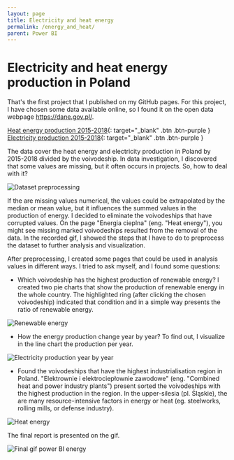```yaml
---
layout: page
title: Electricity and heat energy
permalink: /energy_and_heat/
parent: Power BI
---
```


# Electricity and heat energy production in Poland
That's the first project that I published on my GitHub pages. For this project, I have chosen some data available online, so I found it on the open data webpage https://dane.gov.pl/. 

[Heat energy production 2015-2018](https://dane.gov.pl/pl/dataset/607/resource/28374/table?page=1&per_page=20&q=&sort=){: target="_blank" .btn .btn-purple }
[Electricity production 2015-2018](https://dane.gov.pl/pl/dataset/607/resource/28373/table?page=1&per_page=20&q=&sort=){: target="_blank" .btn .btn-purple }

The data cover the heat energy and electricity production in Poland by 2015-2018 divided by the voivodeship. In data investigation, I discovered that some values are missing, but it often occurs in projects. So, how to deal with it?

![Dataset preprocessing]({{site.url}}/assets/images/power_bi_files/power_bi_energy_processing.gif)

If the are missing values numerical, the values could be extrapolated by the median or mean value, but it influences the summed values in the production of energy. I decided to eliminate the voivodeships that have corrupted values. On the page "Energia cieplna" (eng. "Heat energy"), you might see missing marked voivodeships resulted from the removal of the data. In the recorded gif, I showed the steps that I have to do to preprocess the dataset to further analysis and visualization. 

After preprocessing, I created some pages that could be used in analysis values in different ways. I tried to ask myself, and I found some questions:
* Which voivodeship has the highest production of renewable energy? I created two pie charts that show the production of renewable energy in the whole country. The highlighted ring (after clicking the chosen voivodeship) indicated that condition and in a simple way presents the ratio of renewable energy.

![Renewable energy]({{site.url}}/assets/images/power_bi_files/oze_in_one_voivodeship.png)

* How the energy production change year by year? To find out, I visualize in the line chart the production per year. 

![Electricity production year by year]({{site.url}}/assets/images/power_bi_files/production_energy_year_by_year.png)

* Found the voivodeships that have the highest industrialisation region in Poland. "Elektrownie i elektrociepłownie zawodowe" (eng. "Combined heat and power industry plants") present sorted the voivodeships with the highest production in the region. In the upper-silesia (pl. Śląskie), the are many resource-intensive factors in energy or heat (eg. steelworks, rolling mills, or defense industry).

![Heat energy]({{site.url}}/assets/images/power_bi_files/heat_energy_chart.png)

The final report is presented on the gif.

![Final gif power BI energy]({{site.url}}/assets/images/power_bi_files/power_bi_energy.gif)